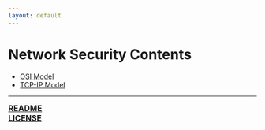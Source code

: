 ```yaml
---
layout: default
---
```

# Network Security Contents
- [OSI Model](https://github.com/ryancranie/cybersecurity-osint/blob/main/Notes/Network%20Security/OSI%20Model.md)
- [TCP-IP Model](https://github.com/ryancranie/cybersecurity-osint/blob/main/Notes/Network%20Security/TCP-IP%20Model.md)

---
<font size=3><b>[README](https://github.com/ryancranie/cybersecurity-osint/blob/main/README.md)<br>
[LICENSE](https://github.com/ryancranie/cybersecurity-osint/blob/main/LICENSE)</b></font>